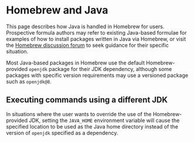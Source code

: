 # Homebrew and Java

This page describes how Java is handled in Homebrew for users. Prospective formula authors may refer to existing Java-based formulae for examples of how to install packages written in Java via Homebrew, or visit the [Homebrew discussion forum](https://github.com/orgs/Homebrew/discussions) to seek guidance for their specific situation.

Most Java-based packages in Homebrew use the default Homebrew-provided `openjdk` package for their JDK dependency, although some packages with specific version requirements may use a versioned package such as `openjdk@8`.

## Executing commands using a different JDK

In situations where the user wants to override the use of the Homebrew-provided JDK, setting the `JAVA_HOME` environment variable will cause the specified location to be used as the Java home directory instead of the version of `openjdk` specified as a dependency.
